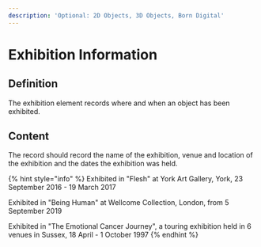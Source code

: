 ```yaml
---
description: 'Optional: 2D Objects, 3D Objects, Born Digital'
---
```


# Exhibition Information

## Definition

The exhibition element records where and when an object has been exhibited.

## Content

The record should record the name of the exhibition, venue and location of the exhibition and the dates the exhibition was held.

{% hint style="info" %}
Exhibited in "Flesh" at York Art Gallery, York, 23 September 2016 - 19 March 2017

Exhibited in "Being Human" at Wellcome Collection, London, from 5 September 2019

Exhibited in "The Emotional Cancer Journey", a touring exhibition held in 6 venues in Sussex, 18 April - 1 October 1997
{% endhint %}



